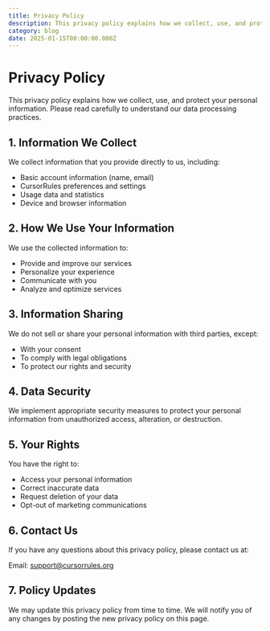 ```yaml
---
title: Privacy Policy
description: This privacy policy explains how we collect, use, and protect your personal information.
category: blog
date: 2025-01-15T00:00:00.000Z
---
```



# Privacy Policy

This privacy policy explains how we collect, use, and protect your personal information. Please read carefully to understand our data processing practices.

## 1. Information We Collect
We collect information that you provide directly to us, including:

- Basic account information (name, email)
- CursorRules preferences and settings
- Usage data and statistics
- Device and browser information

## 2. How We Use Your Information
We use the collected information to:

- Provide and improve our services
- Personalize your experience
- Communicate with you
- Analyze and optimize services

## 3. Information Sharing
We do not sell or share your personal information with third parties, except:

- With your consent
- To comply with legal obligations
- To protect our rights and security

## 4. Data Security
We implement appropriate security measures to protect your personal information from unauthorized access, alteration, or destruction.

## 5. Your Rights
You have the right to:

- Access your personal information
- Correct inaccurate data
- Request deletion of your data
- Opt-out of marketing communications

## 6. Contact Us
If you have any questions about this privacy policy, please contact us at:

Email: support@cursorrules.org

## 7. Policy Updates
We may update this privacy policy from time to time. We will notify you of any changes by posting the new privacy policy on this page.

